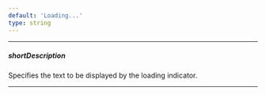```yaml
---
default: 'Loading...'
type: string
---
```

---
##### shortDescription
Specifies the text to be displayed by the loading indicator.

---
